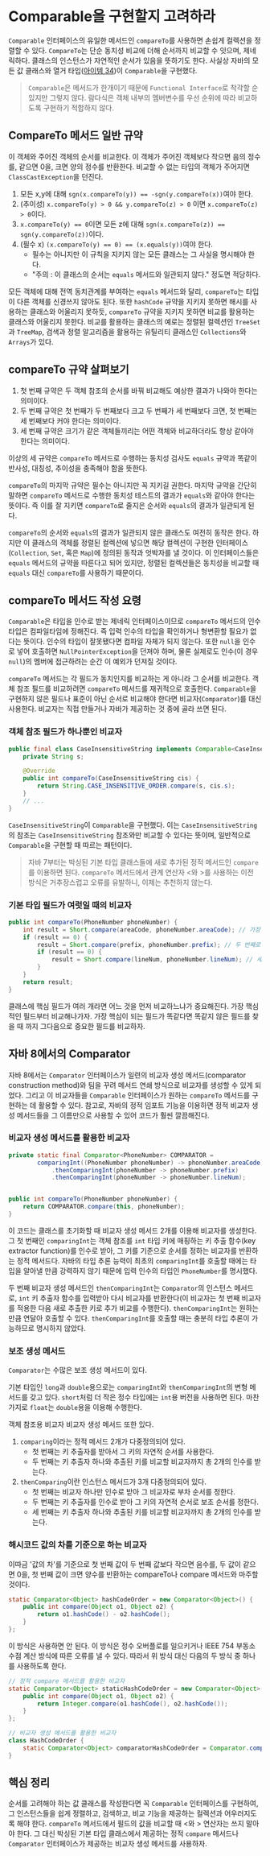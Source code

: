 # Comparable을 구현할지 고려하라

`Comparable` 인터페이스의 유일한 메서드인 `compareTo`를 사용하면 손쉽게 컬렉션을 정렬할 수 있다. `CompareTo`는 단순 동치성 비교에 더해 순서까지 비교할 수 잇으며, 제네릭하다. 클래스의 인스턴스가 자연적인 순서가 있음을 뜻하기도 한다. 사실상 자바의 모든 값 클래스와 열거 타입([아이템 34]())이 `Comparable`을 구현했다.

> `Comparable`은 메서드가 한개이기 때문에 `Functional Interface`로 착각할 순 있지만 그렇지 않다. 람다식은 객체 내부의 멤버변수를 우선 순위에 따라 비교하도록 구현하기 적합하지 않다.

## CompareTo 메서드 일반 규약

이 객체와 주어진 객체의 순서를 비교한다. 이 객체가 주어진 객체보다 작으면 음의 정수를, 같으면 0을, 크면 양의 정수를 반환한다. 비교할 수 없는 타입의 객체가 주어지면 `ClassCastException`을 던진다.
1. 모든 x,y에 대해 `sgn(x.compareTo(y)) == -sgn(y.compareTo(x))`여야 한다.
2. (추이성) `x.compareTo(y) > 0 && y.compareTo(z) > 0` 이면 `x.compareTo(z) > 0`이다.
3. `x.compareTo(y) == 0`이면 모든 z에 대해 `sgn(x.compareTo(z)) == sgn(y.compareTo(z))`이다.
4. (필수 x) `(x.compareTo(y) == 0) == (x.equals(y))`여야 한다. 
    - 필수는 아니지만 이 규칙을 지키지 않는 모든 클래스는 그 사실을 명시해야 한다.
    - "주의 : 이 클래스의 순서는 `equals` 메서드와 일관되지 않다." 정도면 적당하다.

모든 객체에 대해 전역 동치관계를 부여하는 `equals` 메서드와 달리, `compareTo`는 타입이 다른 객체를 신경쓰지 않아도 된다. 또한 `hashCode` 규약을 지키지 못하면 해시를 사용하는 클래스와 어울리지 못하듯, `compareTo` 규약을 지키지 못하면 비교를 활용하는 클래스와 어울리지 못한다. 비교를 활용하는 클래스의 예로는 정렬된 컬렉션인 `TreeSet`과 `TreeMap`, 검색과 정렬 알고리즘을 활용하는 유틸리티 클래스인 `Collections`와 `Arrays`가 있다.

## compareTo 규약 살펴보기

1. 첫 번째 규약은 두 객체 참조의 순서를 바꿔 비교해도 예상한 결과가 나와야 한다는 의미이다.
2. 두 번째 규약은 첫 번째가 두 번째보다 크고 두 번째가 세 번째보다 크면, 첫 번째는 세 번째보다 커야 한다는 의미이다.
3. 세 번째 규약은 크기가 같은 객체들끼리는 어떤 객체와 비교하더라도 항상 같아야 한다는 의미이다.

이상의 세 규약은 `compareTo` 메서드로 수행하는 동치성 검사도 `equals` 규약과 똑같이 반사성, 대칭성, 추이성을 충족해야 함을 뜻한다.

`compareTo`의 마지막 규약은 필수는 아니지만 꼭 지키길 권한다. 마지막 규약을 간단히 말하면 `compareTo` 메서드로 수행한 동치성 테스트의 결과가 `equals`와 같아야 한다는 뜻이다. 즉 이를 잘 지키면 `compareTo`로 줄지은 순서와 `equals`의 결과가 일관되게 된다. 

`compareTo`의 순서와 `equals`의 결과가 일관되지 않은 클래스도 여전히 동작은 한다. 하지만 이 클래스의 객체를 정렬된 컬렉션에 넣으면 해당 컬렉션이 구현한 인터페이스(`Collection`, `Set`, 혹은 `Map`)에 정의된 동작과 엇박자를 낼 것이다. 이 인터페이스들은 `equals` 메서드의 규약을 따른다고 되어 있지만, 정렬된 컬렉션들은 동치성을 비교할 때 `equals` 대신 `compareTo`를 사용하기 때문이다.

## compareTo 메서드 작성 요령

`Comparable`은 타입을 인수로 받는 제네릭 인터페이스이므로 `compareTo` 메서드의 인수 타입은 컴파일타임에 정해진다. 즉 입력 인수의 타입을 확인하거나 형변환할 필요가 없다는 뜻이다. 인수의 타입이 잘못됐다면 컴파일 자체가 되지 않는다. 또한 `null`을 인수로 넣어 호출하면 `NullPointerException`을 던져야 하며, 물론 실제로도 인수(이 경우 `null`)의 멤버에 접근하려는 순간 이 예외가 던져질 것이다.

`compareTo` 메서드는 각 필드가 동치인지를 비교하는 게 아니라 그 순서를 비교한다. 객체 참조 필드를 비교하려면 `compareTo` 메서드를 재귀적으로 호출한다. `Comparable`을 구현하지 않은 필드나 표준이 아닌 순서로 비교해야 한다면 비교자(`Comparator`)를 대신 사용한다. 비교자는 직접 만들거나 자바가 제공하는 것 중에 골라 쓰면 된다.

### 객체 참조 필드가 하나뿐인 비교자
``` java
public final class CaseInsensitiveString implements Comparable<CaseInsensitiveString> {
    private String s;

    @Override
    public int compareTo(CaseInsensitiveString cis) {
        return String.CASE_INSENSITIVE_ORDER.compare(s, cis.s);
    }
    // ...
}
```
`CaseInsensitiveString`이 `Comparable`을 구현했다. 이는 `CaseInsensitiveString`의 참조는 `CaseInsensitiveString` 참조와만 비교할 수 있다는 뜻이며, 일반적으로 `Comparable`을 구현할 때 따르는 패턴이다.

> 자바 7부터는 박싱된 기본 타입 클래스들에 새로 추가된 정적 메서드인 `compare`를 이용하면 된다. `compareTo` 메서드에서 관계 연산자 <와 >를 사용하는 이전 방식은 거추장스럽고 오류를 유발하니, 이제는 추천하지 않는다.

### 기본 타입 필드가 여럿일 때의 비교자

``` java
public int compareTo(PhoneNumber phoneNumber) {
    int result = Short.compare(areaCode, phoneNumber.areaCode); // 가장 중요한 필드
    if (result == 0) {
        result = Short.compare(prefix, phoneNumber.prefix); // 두 번째로 중요한 필드
        if (result == 0) {
            result = Short.compare(lineNum, phoneNumber.lineNum); // 세 번째로 중요한 필드
        }
    }
    return result;
}
```

클래스에 핵심 필드가 여러 개라면 어느 것을 먼저 비교하느냐가 중요해진다. 가장 핵심적인 필드부터 비교해나가자. 가장 핵심이 되는 필드가 똑같다면 똑같지 않은 필드를 찾을 때 까지 그다음으로 중요한 필드를 비교하자.

## 자바 8에서의 Comparator

자바 8에서는 `Comparator` 인터페이스가 일련의 비교자 생성 메서드(comparator construction method)와 팀을 꾸려 메서드 연쇄 방식으로 비교자를 생성할 수 있게 되었다. 그리고 이 비교자들을 `Comparable` 인터페이스가 원하는 `compareTo` 메서드를 구현하는 데 활용할 수 있다. 참고로, 자바의 정적 임포트 기능을 이용하면 정적 비교자 생성 메서드들을 그 이름만으로 사용할 수 있어 코드가 훨씬 깔끔해진다.

### 비교자 생성 메서드를 활용한 비교자
``` java
private static final Comparator<PhoneNumber> COMPARATOR = 
        comparingInt((PhoneNumber phoneNumber) -> phoneNumber.areaCode)
            .thenComparingInt(phoneNumber -> phoneNumber.prefix)
            .thenComparingInt(phoneNumber -> phoneNumber.lineNum);


public int compareTo(PhoneNumber phoneNumber) {
    return COMPARATOR.compare(this, phoneNumber);
}
```

이 코드는 클래스를 초기화할 때 비교자 생성 메서드 2개를 이용해 비교자를 생성한다. 그 첫 번째인 `comparingInt`는 객체 참조를 `int` 타입 키에 매핑하는 키 추출 함수(key extractor function)를 인수로 받아, 그 키를 기준으로 순서를 정하는 비교자를 반환하는 정적 메서드다. 자바의 타입 추론 능력이 최초의 `comparingInt`를 호출할 때에는 타입을 알아낼 만큼 강력하지 않기 때문에 입력 인수의 타입인 `PhoneNumber`를 명시했다.

두 번째 비교자 생성 메서드인 `thenComparingInt`는 `Comparator`의 인스턴스 메서드로, `int` 키 추출자 함수를 입력받아 다시 비교자를 반환한다(이 비교자는 첫 번째 비교자를 적용한 다음 새로 추출한 키로 추가 비교를 수행한다). `thenComparingInt`는 원하는 만큼 연달아 호출할 수 있다. `thenComparingInt`를 호출할 때는 충분히 타입 추론이 가능하므로 명시하지 않았다.

### 보조 생성 메서드

`Comparator`는 수많은 보조 생성 메서드이 있다.

기본 타입인 `long`과 `double`용으로는 `comparingInt`와 `thenComparingInt`의 변형 메서드를 갖고 있다. `short`처럼 더 작은 정수 타입에는 `int`용 버전을 사용하면 된다. 마찬가지로 `float`는 `double`용을 이용해 수행한다.

객체 참조용 비교자 비교자 생성 메서드 또한 있다. 
1. `comparing`이라는 정적 메서드 2개가 다중정의되어 있다. 
    - 첫 번째는 키 추출자를 받아서 그 키의 자연적 순서를 사용한다. 
    - 두 번째는 키 추출자 하나와 추출된 키를 비교할 비교자까지 총 2개의 인수를 받는다. 
2. `thenComparing`이란 인스턴스 메서드가 3개 다중정의되어 있다.
    - 첫 번째는 비교자 하나만 인수로 받아 그 비교자로 부차 순서를 정한다.
    - 두 번째는 키 추출자를 인수로 받아 그 키의 자연적 순서로 보조 순서를 정한다.
    - 세 번째는 키 추출자 하나와 추출된 키를 비교할 비교자까지 총 2개의 인수를 받는다.

### 해시코드 값의 차를 기준으로 하는 비교자

이따금 '값의 차'를 기준으로 첫 번째 값이 두 번째 값보다 작으면 음수를, 두 값이 같으면 0을, 첫 번째 값이 크면 양수를 반환하는 compareTo나 compare 메서드와 마주할 것이다.

``` java
static Comparator<Object> hashCodeOrder = new Comparator<Object>() {
    public int compare(Object o1, Object o2) {
        return o1.hashCode() - o2.hashCode();
    }
};
```

이 방식은 사용하면 안 된다. 이 방식은 정수 오버플로를 일으키거나 IEEE 754 부동소수점 계산 방식에 따른 오류를 낼 수 있다. 따라서 위 방식 대신 다음의 두 방식 중 하나를 사용하도록 한다.

``` java
// 정적 compare 메서드를 활용한 비교자
static Comparator<Object> staticHashCodeOrder = new Comparator<Object>() {
    public int compare(Object o1, Object o2) {
        return Integer.compare(o1.hashCode(), o2.hashCode());
    }
};

// 비교자 생성 메서드를 활용한 비교자
class HashCodeOrder {
    static Comparator<Object> comparatorHashCodeOrder = Comparator.comparingInt(o -> o.hashCode());
}
```

## 핵심 정리 
순서를 고려해야 하는 값 클래스를 작성한다면 꼭 `Comparable` 인터페이스를 구현하여, 그 인스턴스들을 쉽게 정렬하고, 검색하고, 비교 기능을 제공하는 컬렉션과 어우러지도록 해야 한다. `compareTo` 메서드에서 필드의 값을 비교할 때 <와 > 연산자는 쓰지 말아야 한다. 그 대신 박싱된 기본 타입 클래스에서 제공하는 정적 `compare` 메서드나 `Comparator` 인터페이스가 제공하는 비교자 생성 메서드를 사용하자.